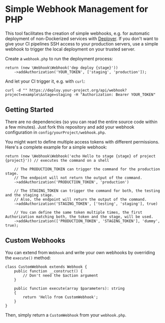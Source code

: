 # Simple Webhook Management for PHP

This tool facilitates the creation of simple webhooks, e.g. for automatic deployment of non-Dockerized services with [Deployer](https://deployer.org).
If you don't want to give your CI pipelines SSH access to your production servers, use a simple webhook to trigger the local deployment on your trusted server.

Create a `webhook.php` to run the deployment process:

```injectablephp
return (new \Webhook\Webhook('dep deploy {stage}'))
    ->addAuthorization('YOUR_TOKEN', ['staging', 'production']);
```

And let your CI trigger it, e.g. with `curl`:

```shell
curl -d "" https://deploy.your-project.org/api/webhook?project=example\&stage=staging -H "Authorization: Bearer YOUR_TOKEN"
```

## Getting Started

There are no dependencies (so you can read the entire source code within a few minutes).
Just fork this repository and add your webhook configuration in `config/yourProject/webhook.php`.

You might want to define multiple access tokens with different permissions.
Here's a complete example for a simple webhook:

```injectablephp
return (new \Webhook\Webhook('echo Hello to stage {stage} of project {project}')) // executes the command on a shell

    // The PRODUCTION_TOKEN can trigger the command for the production stage.
    // The endpoint will not return the output of the command.
    ->addAuthorization('PRODUCTION_TOKEN', 'production') 
    
    // The STAGING_TOKEN can trigger the command for both, the testing and the staging stage.
    // Also, the endpoint will return the output of the command.
    ->addAuthorization('STAGING_TOKEN', ['testing', 'staging'], true)
    
    // You can define the same token multiple times, the first Authorization matching both, the token and the stage, will be used.
    ->addAuthorization(['PRODUCTION_TOKEN', 'STAGING_TOKEN'], 'dummy', true);
```

## Custom Webhooks

You can extend from `Webhook` and write your own webhooks by overriding the `execute()` method:

```injectablephp
class CustomWebhook extends Webhook {
    public function __construct() {
        // Don't need the $action argument
    }

    public function execute(array $parameters): string
    {
        return 'Hello from CustomWebhook';
    }
}
```

Then, simply return a `CustomWebhook` from your `webhook.php`.
